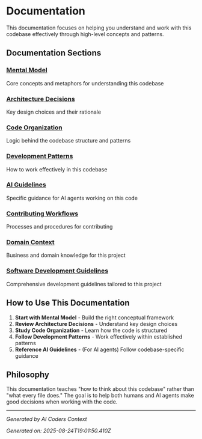 # Documentation

This documentation focuses on helping you understand and work with this codebase effectively through high-level concepts and patterns.

## Documentation Sections

### [Mental Model](./mental-model.md)
Core concepts and metaphors for understanding this codebase

### [Architecture Decisions](./architecture-decisions.md)
Key design choices and their rationale

### [Code Organization](./code-organization.md)
Logic behind the codebase structure and patterns

### [Development Patterns](./development-patterns.md)
How to work effectively in this codebase

### [AI Guidelines](./ai-guidelines.md)
Specific guidance for AI agents working on this code

### [Contributing Workflows](./contributing-workflows.md)
Processes and procedures for contributing

### [Domain Context](./domain-context.md)
Business and domain knowledge for this project

### [Software Development Guidelines](./software-guidelines.md)
Comprehensive development guidelines tailored to this project

## How to Use This Documentation

1. **Start with Mental Model** - Build the right conceptual framework
2. **Review Architecture Decisions** - Understand key design choices  
3. **Study Code Organization** - Learn how the code is structured
4. **Follow Development Patterns** - Work effectively within established patterns
5. **Reference AI Guidelines** - (For AI agents) Follow codebase-specific guidance

## Philosophy

This documentation teaches "how to think about this codebase" rather than "what every file does." The goal is to help both humans and AI agents make good decisions when working with the code.

---
*Generated by AI Coders Context*

*Generated on: 2025-08-24T19:01:50.410Z*
